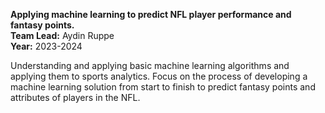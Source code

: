 **Applying machine learning to predict NFL player performance and fantasy points.**<br/>
**Team Lead:** Aydin Ruppe<br/>
**Year:** 2023-2024

Understanding and applying basic machine learning algorithms and applying them to sports analytics. Focus on the process of developing a machine learning solution from start to finish to predict fantasy points and attributes of players in the NFL.